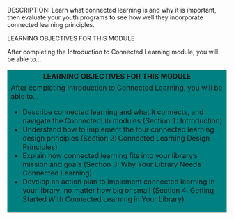 DESCRIPTION: Learn what connected learning is and why it is important, then evaluate your youth programs to see how well they incorporate connected learning principles.

LEARNING OBJECTIVES FOR THIS MODULE

After completing the Introduction to Connected Learning module, you will be able to…

<table style="background-color:teal;"><tr><th><center>LEARNING OBJECTIVES FOR THIS MODULE</center></th></tr>
    <tr><td>After completing Introduction to Connected Learning, you will be able to...
        <ul>
            <li>Describe connected learning and what it connects, and navigate the ConnectedLib modules (Section 1: Introduction)</li>
            <li>Understand how to implement the four connected learning design principles (Section 2: Connected Learning Design Principles)</li>
            <li>Explain how connected learning fits into your library’s mission and goals (Section 3: Why Your Library Needs Connected Learning)</li>
            <li>Develop an action plan to implement connected learning in your library, no matter how big or small (Section 4: Getting Started With Connected Learning in Your Library)</li></td></tr></table>
